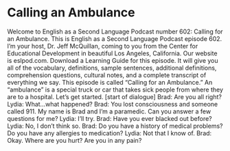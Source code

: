 # Calling an Ambulance

Welcome to English as a Second Language Podcast number 602: Calling for an Ambulance.  This is English as a Second Language Podcast episode 602.  I’m your host, Dr. Jeff McQuillan, coming to you from the Center for Educational Development in beautiful Los Angeles, California.  Our website is eslpod.com.  Download a Learning Guide for this episode.  It will give you all of the vocabulary, definitions, sample sentences, additional definitions, comprehension questions, cultural notes, and a complete transcript of everything we say.  This episode is called “Calling for an Ambulance.”  An “ambulance” is a special truck or car that takes sick people from where they are to a hospital.  Let’s get started.  [start of dialogue]   Brad:  Are you all right?  Lydia:  What…what happened?  Brad:  You lost consciousness and someone called 911.  My name is Brad and I’m a paramedic.  Can you answer a few questions for me?  Lydia:  I’ll try.    Brad:  Have you ever blacked out before?  Lydia:  No, I don’t think so.    Brad:  Do you have a history of medical problems?  Do you have any allergies to medication?  Lydia:  Not that I know of.  Brad:  Okay.  Where are you hurt?  Are you in any pain? 